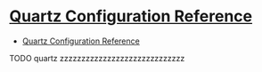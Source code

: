 # [Quartz Configuration Reference](http://www.quartz-scheduler.org/documentation/2.4.0-SNAPSHOT/configuration.html)

- [Quartz Configuration Reference](#quartz-configuration-reference)













TODO quartz zzzzzzzzzzzzzzzzzzzzzzzzzzzzz
